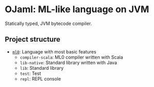 # OJaml: ML-like language on JVM

Statically typed, JVM bytecode compiler.


## Project structure

* [`ml0`](./ml0/README.md): Language with most basic features
  * `compiler-scala`: ML0 compiler written with Scala
  * `lib-native`: Standard library written with Java
  * `lib`: Standard library
  * `test`: Test
  * `repl`: REPL console

